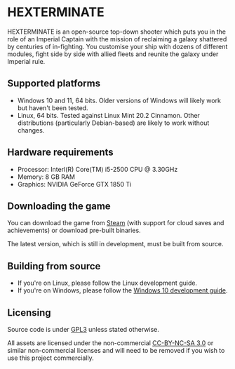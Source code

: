 # HEXTERMINATE

HEXTERMINATE is an open-source top-down shooter which puts you in the role of an Imperial Captain with the mission of reclaiming a galaxy shattered by centuries of in-fighting. You customise your ship with dozens of different modules, fight side by side with allied fleets and reunite the galaxy under Imperial rule.

## Supported platforms

- Windows 10 and 11, 64 bits. Older versions of Windows will likely work but haven't been tested.
- Linux, 64 bits. Tested against Linux Mint 20.2 Cinnamon. Other distributions (particularly Debian-based) are likely to work without changes.

## Hardware requirements

- Processor: Interl(R) Core(TM) i5-2500 CPU @ 3.30GHz
- Memory: 8 GB RAM
- Graphics: NVIDIA GeForce GTX 1850 Ti

## Downloading the game

You can download the game from [Steam](https://store.steampowered.com/app/1123230/HEXTERMINATE/) (with support for cloud saves and achievements) or download pre-built binaries.

The latest version, which is still in development, must be built from source.

## Building from source

- If you're on Linux, please follow the Linux development guide.
- If you're on Windows, please follow the [Windows 10 development guide](https://forum.edgerunner.dev/t/building-hexterminate-on-windows-from-source).

## Licensing

Source code is under [GPL3](https://github.com/edgerunnerdev/Hexterminate/blob/main/LICENSE) unless stated otherwise.

All assets are licensed under the non-commercial [CC-BY-NC-SA 3.0](https://creativecommons.org/licenses/by-nc-sa/3.0/) or similar non-commercial licenses and will need to be removed if you wish to use this project commercially.
